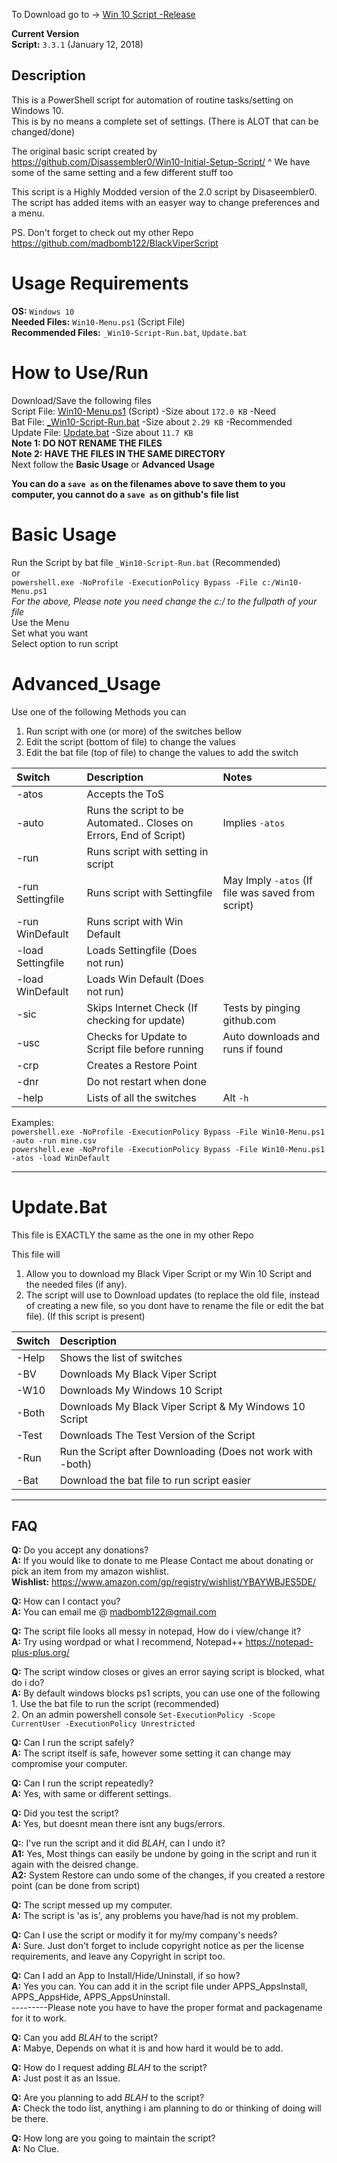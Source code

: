 To Download go to -> [Win 10 Script -Release](https://github.com/madbomb122/Win10Script/releases)<br />


**Current Version** <br />
**Script:** `3.3.1` (January 12, 2018) <br />

## Description

This is a PowerShell script for automation of routine tasks/setting on Windows 10. <br /> 
This is by no means a complete set of settings. (There is ALOT that can be changed/done)

The original basic script created by https://github.com/Disassembler0/Win10-Initial-Setup-Script/
^ We have some of the same setting and a few different stuff too

This script is a Highly Modded version of the 2.0 script by Disaseembler0. <br />
The script has added items with an easyer way to change preferences and a menu.

PS. Don't forget to check out my other Repo https://github.com/madbomb122/BlackViperScript  <br />

# Usage Requirements
**OS:** `Windows 10` <br />
**Needed Files:** `Win10-Menu.ps1` (Script File) <br />
**Recommended Files:** `_Win10-Script-Run.bat`, `Update.bat` <br />

# How to Use/Run
Download/Save the following files <br />
Script File: [Win10-Menu.ps1](https://github.com/madbomb122/Win10Script/raw/master/Win10-Menu.ps1) (Script) -Size about `172.0 KB` -Need <br />
Bat File: [_Win10-Script-Run.bat](https://github.com/madbomb122/Win10Script/raw/master/_Win10-Script-Run.bat) -Size about `2.29 KB` -Recommended <br />
Update File: [Update.bat](https://github.com/madbomb122/Win10Script/raw/master/Update.bat) -Size about `11.7 KB`<br />
  **Note 1: DO NOT RENAME THE FILES**<br />
  **Note 2: HAVE THE FILES IN THE SAME DIRECTORY**<br />
Next follow the **Basic Usage** or **Advanced Usage**

**You can do a `save as` on the filenames above to save them to you computer, you cannot do a `save as` on github's file list**

# Basic Usage
Run the Script by bat file `_Win10-Script-Run.bat` (Recommended) <br />
or <br />
`powershell.exe -NoProfile -ExecutionPolicy Bypass -File c:/Win10-Menu.ps1`  <br />
*For the above, Please note you need change the c:/ to the fullpath of your file* <br />
Use the Menu <br />
Set what you want <br />
Select option to run script <br />

# Advanced_Usage
Use one of the following Methods you can 
1. Run script with one (or more) of the switches bellow
2. Edit the script (bottom of file) to change the values
3. Edit the bat file (top of file) to change the values to add the switch

|   Switch  | Description                                                                    | Notes                            |
| :-------- | :------------------------------------------------------------------------------| :------------------------------- |
| -atos     | Accepts the ToS                                                                |  |
| -auto     | Runs the script to be Automated.. Closes on Errors, End of Script)             | Implies `-atos`                  |
| -run      | Runs script with setting in script                                             |  |
| -run Settingfile    | Runs script with Settingfile                        | May Imply `-atos` (If file was saved from script) |
| -run WinDefault     | Runs script with Win Default                                         |  |
| -load Settingfile   | Loads Settingfile (Does not run)                                     |  |
| -load WinDefault    | Loads Win Default (Does not run)                                     |  |
| -sic      | Skips Internet Check (If checking for update)                                  | Tests by pinging github.com      |
| -usc      | Checks for Update to Script file before running                                | Auto downloads and runs if found |
| -crp      | Creates a Restore Point                                                        |  |
| -dnr      | Do not restart when done                                                       |  |
| -help     | Lists of all the switches                      | Alt `-h`   |

Examples: <br />
`powershell.exe -NoProfile -ExecutionPolicy Bypass -File Win10-Menu.ps1 -auto -run mine.csv` <br />
`powershell.exe -NoProfile -ExecutionPolicy Bypass -File Win10-Menu.ps1 -atos -load WinDefault` <br />

******
# Update.Bat
This file is EXACTLY the same as the one in my other Repo

This file will <br />
1. Allow you to download my Black Viper Script or my Win 10 Script and the needed files (if any). <br />
2. The script will use to Download updates (to replace the old file, instead of creating a new file, so you dont have to rename the file or edit the bat file). (If this script is present) <br />

|   Switch  | Description                                                                    |
| :-------- | :------------------------------------------------------------------------------|
| -Help     | Shows the list of switches                                                     |
| -BV       | Downloads My Black Viper Script                                                |
| -W10      | Downloads My Windows 10 Script                                                 |
| -Both     | Downloads My Black Viper Script & My Windows 10 Script                         |
| -Test     | Downloads The Test Version of the Script                                       |
| -Run      | Run the Script after Downloading (Does not work with -both)                    |
| -Bat      | Download the bat file to run script easier                                     |

******
## FAQ
**Q:** Do you accept any donations? <br />
**A:** If you would like to donate to me Please Contact me about donating or pick an item from my amazon wishlist. <br />
**Wishlist:** https://www.amazon.com/gp/registry/wishlist/YBAYWBJES5DE/

**Q:** How can I contact you? <br />
**A:** You can email me @ madbomb122@gmail.com

**Q:** The script file looks all messy in notepad, How do i view/change it? <br />
**A:** Try using wordpad or what I recommend, Notepad++ https://notepad-plus-plus.org/

**Q:** The script window closes or gives an error saying script is blocked, what do i do? <br />
**A:** By default windows blocks ps1 scripts, you can use one of the following <br />
         1. Use the bat file to run the script (recommended) <br />
         2. On an admin powershell console `Set-ExecutionPolicy -Scope CurrentUser -ExecutionPolicy Unrestricted` <br />

**Q:** Can I run the script safely? <br />
**A:** The script itself is safe, however some setting it can change may compromise your computer.

**Q:** Can I run the script repeatedly? <br />
**A:** Yes, with same or different settings.

**Q:** Did you test the script? <br />
**A:** Yes, but doesnt mean there isnt any bugs/errors.

**Q:**: I've run the script and it did *BLAH*, can I undo it? <br />
**A1:** Yes, Most things can easily be undone by going in the script and run it again with the deisred change. <br />
**A2:** System Restore can undo some of the changes, if you created a restore point (can be done from script)

**Q:** The script messed up my computer. <br />
**A:** The script is 'as is', any problems you have/had is not my problem.

**Q:** Can I use the script or modify it for my/my company's needs? <br />
**A:** Sure. Just don't forget to include copyright notice as per the license requirements, and leave any Copyright in script too.

**Q:** Can I add an App to Install/Hide/Uninstall, if so how? <br />
**A:** Yes you can. You can add it in the script file under APPS_AppsInstall, APPS_AppsHide, APPS_AppsUninstall. <br />
---------Please note you have to have the proper format and packagename for it to work.

**Q:** Can you add *BLAH* to the script? <br />
**A:** Mabye, Depends on what it is and how hard it would be to add. 

**Q:** How do I request adding *BLAH* to the script? <br />
**A:** Just post it as an Issue.

**Q:** Are you planning to add *BLAH* to the script? <br />
**A:** Check the todo list, anything i am planning to do or thinking of doing will be there.

**Q:** How long are you going to maintain the script? <br />
**A:** No Clue.
